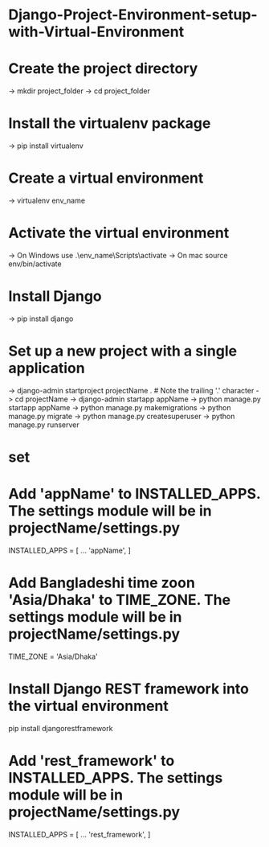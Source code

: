 # Django-Project-Environment-setup-with-Virtual-Environment

# Create the project directory
-> mkdir project_folder
-> cd project_folder

# Install the virtualenv package
-> pip install virtualenv

# Create a virtual environment
-> virtualenv env_name

# Activate the virtual environment
-> On Windows use .\env_name\Scripts\activate 
-> On mac source env/bin/activate

# Install Django 
-> pip install django

# Set up a new project with a single application
-> django-admin startproject projectName .  # Note the trailing '.' character
-> cd projectName
-> django-admin startapp appName
-> python manage.py startapp appName
-> python manage.py makemigrations
-> python manage.py migrate
-> python manage.py createsuperuser
-> python manage.py runserver

# set 


# Add 'appName' to INSTALLED_APPS. The settings module will be in projectName/settings.py
INSTALLED_APPS = [
    ...
    'appName',
]


# Add Bangladeshi time zoon 'Asia/Dhaka' to TIME_ZONE. The settings module will be in projectName/settings.py
TIME_ZONE = 'Asia/Dhaka'


# Install Django REST framework into the virtual environment
pip install djangorestframework

# Add 'rest_framework' to INSTALLED_APPS. The settings module will be in projectName/settings.py

INSTALLED_APPS = [
    ...
    'rest_framework',
]
